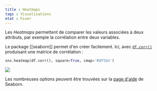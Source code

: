 ```yaml
---
title : Heatmaps
tags : Visualisations
etat : hiver
---
```


Les *Heatmaps* permettent de comparer les valeurs associées à deux attributs, par exemple la corrélation entre deux variables.

Le package [[seaborn]] permet d'en créer facilement. Ici, avec [`df.corr()`](https://pandas.pydata.org/pandas-docs/stable/reference/api/pandas.DataFrame.corr.html) produisant une matrice de corrélation :

```python
sns.heatmap(df.corr(), square=True, cmap='RdYlGn')
````

![](/assets/img/heatmap.png#center)

Les nombreuses options peuvent être trouvées sur la [page d'aide](https://seaborn.pydata.org/generated/seaborn.heatmap.html) de Seaborn.